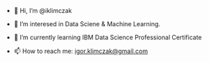 - 👋 Hi, I’m @iklimczak

- 👀 I’m interesed in Data Sciene & Machine Learning. 
- 🌱 I’m currently learning IBM Data Science Professional Certificate
- 📫 How to reach me: igor.klimczak@gmail.com

<!---
iklimczak/iklimczak is a ✨ special ✨ repository because its `README.md` (this file) appears on your GitHub profile.
You can click the Preview link to take a look at your changes.
--->
